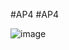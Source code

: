 #AP4
#AP4

![image](https://user-images.githubusercontent.com/90783059/161257629-969b8c62-7435-400c-981d-1ba5b69ae1fd.png)
